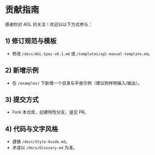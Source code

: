 # 贡献指南

感谢你对 AGL 的关注！欢迎以以下方式参与：

## 1) 修订规范与模板
- 修改 `/docs/AGL-Spec-v0.1.md` 或 `/templates/agl-manual-template.md`。

## 2) 新增示例
- 在 `/examples/` 下新增一个目录与手册示例（建议附样例输入/输出）。

## 3) 提交方式
- Fork 本仓库，创建特性分支，提交 PR。

## 4) 代码与文字风格
- 遵循 `/docs/Style-Guide.md`。
- 术语以 `/docs/Glossary.md` 为准。
